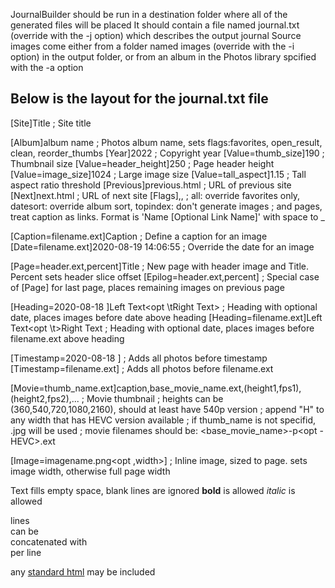 JournalBuilder should be run in a destination folder where all of the generated files will be placed
It should contain a file named journal.txt (override with the -j option) which describes the output journal
Source images come either from a folder named images (override with the -i option) in the output folder, or
from an album in the Photos library spcified with the -a option

Below is the layout for the journal.txt file
--------------------------------------------------------------------------------
[Site]Title                                         ; Site title

<Optional>
[Album]album name                                   ; Photos album name, sets flags:favorites, open_result, clean, reorder_thumbs
[Year]2022                                          ; Copyright year
[Value=thumb_size]190                               ; Thumbnail size
[Value=header_height]250                            ; Page header height
[Value=image_size]1024                              ; Large image size
[Value=tall_aspect]1.15                             ; Tall aspect ratio threshold
[Previous]previous.html                             ; URL of previous site
[Next]next.html                                     ; URL of next site
[Flags]<opt all>,<opt datesort>,<opt topindex>      ; all: override favorites only, datesort: override album sort, topindex: don't generate images
                                                    ; and pages, treat caption as links. Format is 'Name [Optional Link Name]' with space to _
</Optional>

[Caption=filename.ext]Caption                       ; Define a caption for an image
[Date=filename.ext]2020-08-19 14:06:55              ; Override the date for an image

[Page=header.ext,percent]Title                      ; New page with header image and Title. Percent sets header slice offset
[Epilog=header.ext,percent]                         ; Special case of [Page] for last page, places remaining images on previous page

[Heading=2020-08-18 <opt HH:MM>]Left Text<opt \tRight Text>     ; Heading with optional date, places images before date above heading
[Heading=filename.ext]Left Text<opt \t>Right Text   ; Heading with optional date, places images before filename.ext above heading

[Timestamp=2020-08-18 <opt HH:MM>]                  ; Adds all photos before timestamp
[Timestamp=filename.ext]                            ; Adds all photos before filename.ext

[Movie=thumb_name.ext]caption,base_movie_name.ext,(height1,fps1),(height2,fps2),...   ; Movie thumbnail
                                                    ; heights can be (360,540,720,1080,2160), should at least have 540p version
                                                    ; append "H" to any width that has HEVC version available
                                                    ; if thumb_name is not specifid, <caption>.jpg will be used
                                                    ; movie filenames should be: <base_movie_name>-<height>p<rate><opt -HEVC>.ext

[Image=imagename.png<opt ,width>]                   ; Inline image, sized to page. <width> sets image width, otherwise full page width

Text fills empty space, blank lines are ignored
<b>bold</b> is allowed
<i>italic</i> is allowed

lines<br>
can be<br>
concatenated with<br>
per line

any <a href="linked_page.html">standard html</a> may be included
